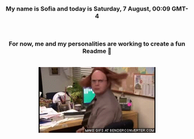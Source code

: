 


<div align="center">
<h3 >My name is Sofia and today is Saturday, 7 August, 00:09 GMT-4</h3><br>
<h3 >For now, me and my personalities are working to create a fun Readme 👋
</h3><br>
<img src='img/dwight.gif' alt='working...'/>
</div>
